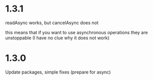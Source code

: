 # 1.3.1
readAsync works, but cancelAsync does not

this means that if you want to use asynchronous operations they are unstoppable (I have no clue why it does not work)

# 1.3.0
Update packages, simple fixes (prepare for async)
